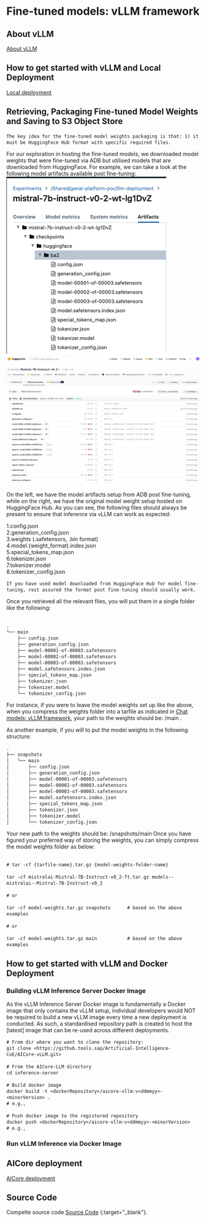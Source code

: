 # Fine-tuned models: vLLM framework
## About vLLM
[About vLLM](../chat-models/deployment.md#what-is-the-vllm-)

## How to get started with vLLM and Local Deployment
[Local deployment](../../llm-deployments/chat-models/deployment.md#installation)

## Retrieving, Packaging Fine-tuned Model Weights and Saving to S3 Object Store

``` Note
The key idea for the fine-tuned model weights packaging is that: 1) it must be HuggingFace Hub format with specific required files.
```
For our exploration in hosting the fine-tuned models, we downloaded model weights that were fine-tuned via ADB but utilised models that are downloaded from HuggingFace. For example, we can take a look at the following model artifacts available post fine-tuning:
![finetuned model weights](../../../images/mistral-weights.png) ![mistral huggingface weights](../../../images/mistral-huggingface-weights.png)

On the left, we have the model artifacts setup from ADB post fine-tuning, while on the right, we have the original model weight setup hosted on HuggingFace Hub. As you can see, the following files should always be present to ensure that inference via vLLM can work as expected:

1.config.json </br>
2.generation_config.json </br>
3.weights (.safetensors, .bin format) </br>
4.model.{weight_format).index.json </br>
5.special_tokens_map.json </br>
6.tokenizer.json </br>
7.tokenizer.model </br>
8.tokenizer_config.json </br>

```note
If you have used model downloaded from HuggingFace Hub for model fine-tuning, rest assured the format post fine-tuning should usually work.
```
Once you retrieved all the relevant files, you will put them in a single folder like the following:

```

.
└── main
    ├── config.json
    ├── generation_config.json
    ├── model-00001-of-00003.safetensors
    ├── model-00002-of-00003.safetensors
    ├── model-00003-of-00003.safetensors
    ├── model.safetensors.index.json
    ├── special_tokens_map.json
    ├── tokenizer.json
    ├── tokenizer.model
    └── tokenizer_config.json

```

For instance, if you were to leave the model weights set up like the above, when you compress the weights folder into a tarfile as indicated in [Chat  models: vLLM framework](../chat-models/deployment.md), your path to the weights should be: /main .

As another example, if you will to put the model weights in the following structure:
```
.
├── snapshots
│   └── main
│       ├── config.json
│       ├── generation_config.json
│       ├── model-00001-of-00003.safetensors
│       ├── model-00002-of-00003.safetensors
│       ├── model-00003-of-00003.safetensors
│       ├── model.safetensors.index.json
│       ├── special_tokens_map.json
│       ├── tokenizer.json
│       ├── tokenizer.model
│       └── tokenizer_config.json

```
Your new path to the weights should be: /snapshots/main
Once you have figured your preferred way of storing the weights, you can simply compress the model weights folder as below:

```

# tar -cf {tarfile-name}.tar.gz {model-weights-folder-name}

tar -cf mistralai-Mistral-7B-Instruct-v0_2-ft.tar.gz models--mistralai--Mistral-7B-Instruct-v0_2

# or

tar -cf model-weights.tar.gz snapshots      # based on the above examples

# or

tar -cf model-weights.tar.gz main           # based on the above examples

```
## How to get started with vLLM and Docker Deployment

### Building vLLM Inference Server Docker Image
As the vLLM Inference Server Docker image is fundamentally a Docker image that only contains the vLLM setup, individual developers would NOT be required to build a new vLLM image every time a new deployment is conducted. As such, a standardised repository path is created to host the [latest] image that can be re-used across different deployments.

```
# From dir where you want to clone the repository:
git clone <https://github.tools.sap/Artificial-Intelligence-CoE/AICore-vLLM.git>

# From the AICore-LLM directory
cd inference-server

# Build docker image
docker build -t <dockerRepository>/aicore-vllm:v<ddmmyy>-<minorVersion> .
# e.g.,

# Push docker image to the registered repository
docker push <dockerRepository>/aicore-vllm:v<ddmmyy>-<minorVersion>
# e.g.,

```

### Run vLLM Inference via Docker Image


## AICore deployment
[AICore deployment](../chat-models/deployment.md#vllm-deployment-on-sap-ai-core)

## Source Code
Compelte source code [Source Code](https://github.com/GAmaranathaReddy/GenAI-Hub/tree/main/src/vllm-runtime) {:target="\_blank"}.

